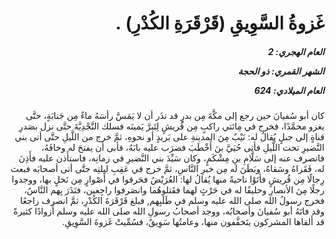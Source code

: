 <h1 dir="rtl">غَزوةُ السَّوِيقِ (قَرْقَرَةِ الكُدْرِ) .</h1>

<h5 dir="rtl">العام الهجري:  2

الشهر القمري: ذو الحجة

العام الميلادي: 624</h5>

<p dir="rtl">كان أبو سُفيانَ حين رجع إلى مكَّةَ مِن بدرٍ قد نذَر أن لا يَمَسَّ رأسَهُ ماءٌ مِن جَنابَةٍ، حتَّى يغزو محمَّدًا، فخرج في مِائتي راكبٍ مِن قُريشٍ لِتَبرَّ يَمينَه فسلك النَّجْدِيَّةَ حتَّى نزل بصَدرِ قناةٍ إلى جبلٍ يُقالُ له: نَيْبٌ مِنَ المدينةِ على بَريدٍ أو نحوهِ، ثمَّ خرج من اللَّيلِ حتَّى أتى بني النَّضيرِ تحت اللَّيلِ فأتى حُيَيَّ بنَ أَخْطَبَ فضرَب عليه بابَهُ، فأبى أن يفتحَ له وخافَهُ، فانصرف عنه إلى سَلَّامِ بنِ مِشْكَمٍ، وكان سَيِّدَ بني النَّضيرِ في زمانِه، فاستأَذن عليه فأَذِنَ له، فَقَراهُ وسَقاهُ، وبَطَنَ له مِن خبرِ النَّاسِ، ثمَّ خرج في عَقِبِ ليلتِه حتَّى أتى أصحابَه فبعث رِجالًا مِن قُريشٍ فأتَوْا ناحيةً منها يُقالُ لها: العُرَيْضُ فحَرقوا في أَصْوارٍ مِن نَخلٍ بها، ووجدوا رجلًا مِنَ الأنصارِ وحليفًا له في حَرْثٍ لهما فقَتلوهُما وانصَرفوا راجِعين، فنَذَرَ بِهم النَّاسُ، فخرج رسولُ الله صلى الله عليه وسلم في طَلَبِهم, فبلغ قَرْقَرَةَ الكُدْرِ، ثمَّ انصرف راجعًا وقد فاتَهُ أبو سُفيانَ وأصحابُه، ووجد أصحابُ رسولِ الله صلى الله عليه وسلم أَزوادًا كثيرةً قد أَلقاها المشركون يتَخفَّفون منها، وعامتُها سَوِيقٌ، فسُمِّيتْ غَزوةَ السَّوِيقِ.</p></br>
